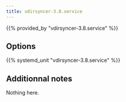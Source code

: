 ```yaml
---
title: vdirsyncer-3.8.service
---
```


{{% provided_by "vdirsyncer-3.8.service" %}}

## Options

{{% systemd_unit "vdirsyncer-3.8.service" %}}

## Additionnal notes

Nothing here.